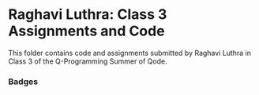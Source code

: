 # Raghavi Luthra: Class 3 Assignments and Code
This folder contains code and assignments submitted by Raghavi Luthra in Class 3 of the Q-Programming Summer of Qode.
### Badges